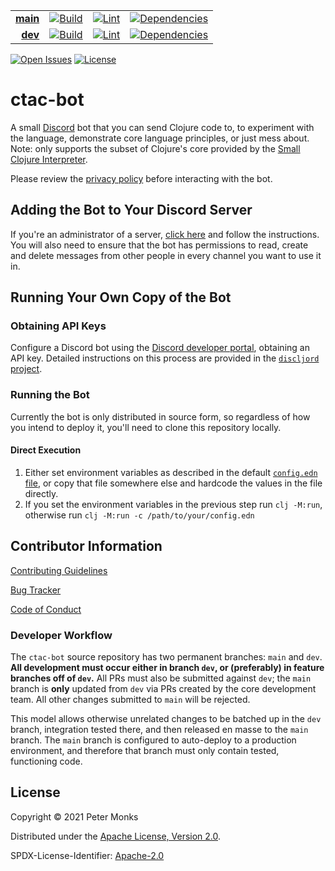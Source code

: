 | | | | |
|---:|:---:|:---:|:---:|
| [**main**](https://github.com/pmonks/ctac-bot/tree/main) | [![Build](https://github.com/pmonks/ctac-bot/workflows/build/badge.svg?branch=main)](https://github.com/pmonks/ctac-bot/actions?query=workflow%3Abuild) | [![Lint](https://github.com/pmonks/ctac-bot/workflows/lint/badge.svg?branch=main)](https://github.com/pmonks/ctac-bot/actions?query=workflow%3Alint) | [![Dependencies](https://github.com/pmonks/ctac-bot/workflows/dependencies/badge.svg?branch=main)](https://github.com/pmonks/ctac-bot/actions?query=workflow%3Adependencies) |
| [**dev**](https://github.com/pmonks/ctac-bot/tree/dev)  | [![Build](https://github.com/pmonks/ctac-bot/workflows/build/badge.svg?branch=dev)](https://github.com/pmonks/ctac-bot/actions?query=workflow%3Abuild) | [![Lint](https://github.com/pmonks/ctac-bot/workflows/lint/badge.svg?branch=dev)](https://github.com/pmonks/ctac-bot/actions?query=workflow%3Alint) | [![Dependencies](https://github.com/pmonks/ctac-bot/workflows/dependencies/badge.svg?branch=dev)](https://github.com/pmonks/ctac-bot/actions?query=workflow%3Adependencies) |

[![Open Issues](https://img.shields.io/github/issues/pmonks/ctac-bot.svg)](https://github.com/pmonks/ctac-bot/issues)
[![License](https://img.shields.io/github/license/pmonks/ctac-bot.svg)](https://github.com/pmonks/ctac-bot/blob/main/LICENSE)

# ctac-bot

A small [Discord](https://discord.com/) bot that you can send Clojure code to, to experiment with the language, demonstrate core language principles, or just mess about.  Note: only supports the subset of Clojure's core provided by the [Small Clojure Interpreter](https://github.com/borkdude/sci).

Please review the [privacy policy](https://github.com/pmonks/ctac-bot/blob/main/PRIVACY.md) before interacting with the bot.

## Adding the Bot to Your Discord Server

If you're an administrator of a server, [click here](https://discord.com/oauth2/authorize?client_id=854190844084355082&scope=bot&permissions=2148006976) and follow the instructions.  You will also need to ensure that the bot has permissions to read, create and delete messages from other people in every channel you want to use it in.

## Running Your Own Copy of the Bot

### Obtaining API Keys

Configure a Discord bot using the [Discord developer portal](https://discord.com/developers), obtaining an API key.  Detailed instructions on this process are provided in the [`discljord` project](https://github.com/IGJoshua/discljord).

### Running the Bot

Currently the bot is only distributed in source form, so regardless of how you intend to deploy it, you'll need to clone this repository locally.

#### Direct Execution

1. Either set environment variables as described in the default [`config.edn` file](https://github.com/pmonks/ctac-bot/blob/main/resources/config.edn), or copy that file somewhere else and hardcode the values in the file directly.
2. If you set the environment variables in the previous step run `clj -M:run`, otherwise run `clj -M:run -c /path/to/your/config.edn`

## Contributor Information

[Contributing Guidelines](https://github.com/pmonks/ctac-bot/blob/main/.github/CONTRIBUTING.md)

[Bug Tracker](https://github.com/pmonks/ctac-bot/issues)

[Code of Conduct](https://github.com/pmonks/ctac-bot/blob/main/.github/CODE_OF_CONDUCT.md)

### Developer Workflow

The `ctac-bot` source repository has two permanent branches: `main` and `dev`.  **All development must occur either in branch `dev`, or (preferably) in feature branches off of `dev`.**  All PRs must also be submitted against `dev`; the `main` branch is **only** updated from `dev` via PRs created by the core development team.  All other changes submitted to `main` will be rejected.

This model allows otherwise unrelated changes to be batched up in the `dev` branch, integration tested there, and then released en masse to the `main` branch.  The `main` branch is configured to auto-deploy to a production environment, and therefore that branch must only contain tested, functioning code.

## License

Copyright © 2021 Peter Monks

Distributed under the [Apache License, Version 2.0](http://www.apache.org/licenses/LICENSE-2.0).

SPDX-License-Identifier: [Apache-2.0](https://spdx.org/licenses/Apache-2.0)
